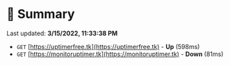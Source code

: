 # 📖 Summary
Last updated: **3/15/2022, 11:33:38 PM**

- `GET` [https://uptimerfree.tk](https://uptimerfree.tk) - **Up** (598ms)
- `GET` [https://monitoruptimer.tk](https://monitoruptimer.tk) - **Down** (81ms)
